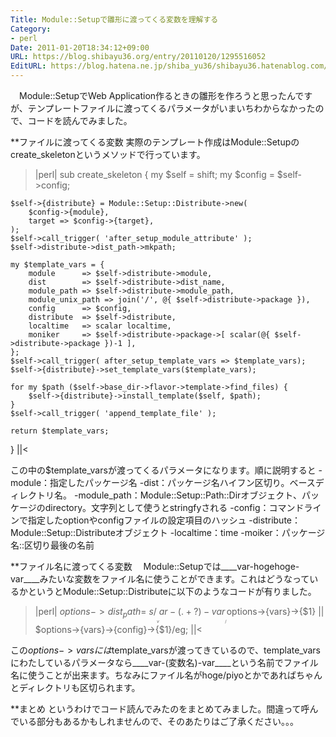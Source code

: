 ```yaml
---
Title: Module::Setupで雛形に渡ってくる変数を理解する
Category:
- perl
Date: 2011-01-20T18:34:12+09:00
URL: https://blog.shibayu36.org/entry/20110120/1295516052
EditURL: https://blog.hatena.ne.jp/shiba_yu36/shibayu36.hatenablog.com/atom/entry/12704591929888039062
---
```


　Module::SetupでWeb Application作るときの雛形を作ろうと思ったんですが、テンプレートファイルに渡ってくるパラメータがいまいちわからなかったので、コードを読んでみました。

**ファイルに渡ってくる変数
実際のテンプレート作成はModule::Setupのcreate_skeletonというメソッドで行っています。
>|perl|
sub create_skeleton {
    my $self   = shift;
    my $config = $self->config;

    $self->{distribute} = Module::Setup::Distribute->new(
        $config->{module},
        target => $config->{target},
    );
    $self->call_trigger( 'after_setup_module_attribute' );
    $self->distribute->dist_path->mkpath;

    my $template_vars = {
        module      => $self->distribute->module,
        dist        => $self->distribute->dist_name,
        module_path => $self->distribute->module_path,
        module_unix_path => join('/', @{ $self->distribute->package }),
        config      => $config,
        distribute  => $self->distribute,
        localtime   => scalar localtime,
        moniker     => $self->distribute->package->[ scalar(@{ $self->distribute->package })-1 ],
    };
    $self->call_trigger( after_setup_template_vars => $template_vars);
    $self->{distribute}->set_template_vars($template_vars);

    for my $path ($self->base_dir->flavor->template->find_files) {
        $self->{distribute}->install_template($self, $path);
    }
    $self->call_trigger( 'append_template_file' );

    return $template_vars;
}
||<

この中の$template_varsが渡ってくるパラメータになります。順に説明すると
-module：指定したパッケージ名
-dist：パッケージ名ハイフン区切り。ベースディレクトリ名。
-module_path：Module::Setup::Path::Dirオブジェクト、パッケージのdirectory。文字列として使うとstringfyされる
-config：コマンドラインで指定したoptionやconfigファイルの設定項目のハッシュ
-distribute：Module::Setup::Distributeオブジェクト
-localtime：time
-moiker：パッケージ名::区切り最後の名前

**ファイル名に渡ってくる変数
　Module::Setupでは____var-hogehoge-var____みたいな変数をファイル名に使うことができます。これはどうなっているかというとModule::Setup::Distributeに以下のようなコードが有りました。
>|perl|
$options->{dist_path} =~ s/____var-(.+?)-var____/$options->{vars}->{$1} || $options->{vars}->{config}->{$1}/eg;
||<

この$options->{vars}には$template_varsが渡ってきているので、template_varsにわたしているパラメータなら____var-(変数名)-var____という名前でファイル名に使うことが出来ます。ちなみにファイル名がhoge/piyoとかであればちゃんとディレクトリも区切られます。


**まとめ
というわけでコード読んでみたのをまとめてみました。間違って呼んでいる部分もあるかもしれませんので、そのあたりはご了承ください。。。
